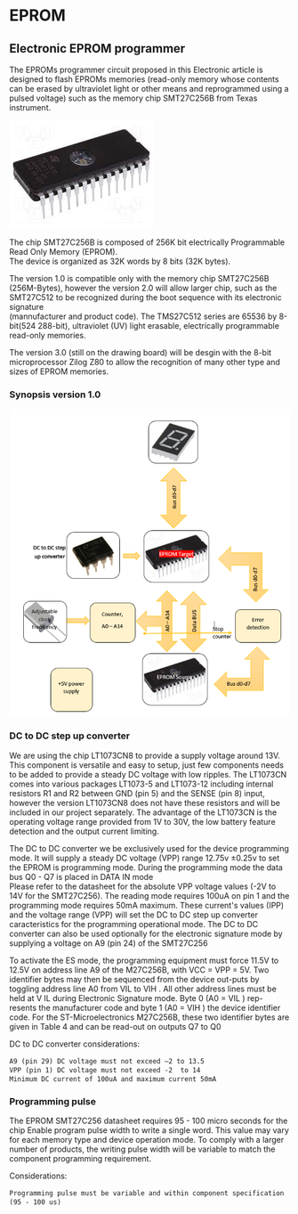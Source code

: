 # EPROM
## Electronic EPROM programmer

The EPROMs programmer circuit proposed in this Electronic article is designed to flash 
EPROMs memories (read-only memory whose contents can be erased by ultraviolet light 
or other means and reprogrammed using a pulsed voltage) such as the memory chip SMT27C256B from Texas instrument. 


![image](https://github.com/yoyoberenguer/EPROM/blob/main/27C256.jpg)

The chip SMT27C256B is composed of 256K bit electrically Programmable Read Only Memory (EPROM).  
The device is organized as 32K words by 8 bits  (32K  bytes). 

The version 1.0 is compatible only with the memory chip SMT27C256B (256M-Bytes), however the version 2.0 will
allow larger chip, such as the SMT27C512 to be recognized during the boot sequence with its electronic signature  
(mannufacturer and product code). The  TMS27C512  series  are 65536 by  8-bit(524 288-bit), ultraviolet (UV) 
light erasable, electrically programmable read-only  memories.

The version 3.0 (still on the drawing board) will be desgin with the 8-bit microprocessor Zilog Z80 
to allow the recognition of many other type and sizes of EPROM memories. 

### Synopsis version 1.0


![image](https://github.com/yoyoberenguer/EPROM/blob/main/schematic1_version1.PNG?raw=true)


### DC to DC step up converter
We are using the chip LT1073CN8 to provide a supply voltage around 13V. 
This component is versatile and easy to setup, just few components needs to be added to provide 
a steady DC voltage with low ripples. The LT1073CN comes into various packages LT1073-5 and LT1073-12 
including internal resistors R1 and R2 between GND (pin 5) and the SENSE (pin 8) input, however the 
version LT1073CN8 does not have these resistors and will be included in our project separately. 
The advantage of the LT1073CN is the operating voltage range provided from 1V to 30V, the low battery feature 
detection and the output current limiting.

The DC to DC converter we be exclusively used for the device programming mode.
It will supply a steady DC voltage (VPP) range 12.75v ±0.25v to set the EPROM is programming
mode. During the programming mode the data bus Q0 - Q7 is placed in DATA IN mode  
Please refer to the datasheet for the absolute VPP voltage values (-2V to 14V for the SMT27C256).
The reading mode requires 100uA on pin 1 and the programming mode requires 50mA maximum. 
These current's values (IPP) and the voltage range (VPP) will set the DC to DC step up converter caracteristics 
for the programming operational mode.
The DC to DC converter can also be used optionally for the electronic signature mode by supplying a voltage on 
A9 (pin 24) of the SMT27C256
 
To activate the ES mode, the programming equipment must force 11.5V to 12.5V on address line A9 of the
M27C256B, with VCC = VPP = 5V. Two identifier bytes may then be sequenced from the device out-puts by toggling 
address line A0 from VIL to VIH . All other address lines must be held at V IL during Electronic Signature mode. 
Byte 0 (A0 = VIL ) rep-resents the manufacturer code and byte 1 (A0 = VIH ) the device identifier code. 
For the ST-Microelectronics M27C256B, these two identifier bytes are given in Table 4 and can be read-out on
outputs Q7 to Q0

DC to DC converter considerations: 
```
A9 (pin 29) DC voltage must not exceed –2 to 13.5
VPP (pin 1) DC voltage must not exceed -2  to 14
Minimum DC current of 100uA and maximum current 50mA
```


### Programming pulse 
The EPROM SMT27C256 datasheet requires 95 - 100 micro seconds for the chip Enable program pulse width to write
a single word. This value may vary for each memory type and device operation mode.
To comply with a larger number of products, the writing pulse width will be variable to match 
the component programming requirement.

Considerations:
```
Programming pulse must be variable and within component specification (95 - 100 us)
```
